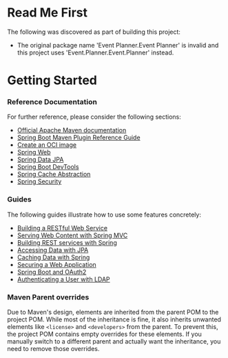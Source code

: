 # Read Me First
The following was discovered as part of building this project:

* The original package name 'Event Planner.Event Planner' is invalid and this project uses 'Event.Planner.Event.Planner' instead.

# Getting Started

### Reference Documentation
For further reference, please consider the following sections:

* [Official Apache Maven documentation](https://maven.apache.org/guides/index.html)
* [Spring Boot Maven Plugin Reference Guide](https://docs.spring.io/spring-boot/3.5.0/maven-plugin)
* [Create an OCI image](https://docs.spring.io/spring-boot/3.5.0/maven-plugin/build-image.html)
* [Spring Web](https://docs.spring.io/spring-boot/3.5.0/reference/web/servlet.html)
* [Spring Data JPA](https://docs.spring.io/spring-boot/3.5.0/reference/data/sql.html#data.sql.jpa-and-spring-data)
* [Spring Boot DevTools](https://docs.spring.io/spring-boot/3.5.0/reference/using/devtools.html)
* [Spring Cache Abstraction](https://docs.spring.io/spring-boot/3.5.0/reference/io/caching.html)
* [Spring Security](https://docs.spring.io/spring-boot/3.5.0/reference/web/spring-security.html)

### Guides
The following guides illustrate how to use some features concretely:

* [Building a RESTful Web Service](https://spring.io/guides/gs/rest-service/)
* [Serving Web Content with Spring MVC](https://spring.io/guides/gs/serving-web-content/)
* [Building REST services with Spring](https://spring.io/guides/tutorials/rest/)
* [Accessing Data with JPA](https://spring.io/guides/gs/accessing-data-jpa/)
* [Caching Data with Spring](https://spring.io/guides/gs/caching/)
* [Securing a Web Application](https://spring.io/guides/gs/securing-web/)
* [Spring Boot and OAuth2](https://spring.io/guides/tutorials/spring-boot-oauth2/)
* [Authenticating a User with LDAP](https://spring.io/guides/gs/authenticating-ldap/)

### Maven Parent overrides

Due to Maven's design, elements are inherited from the parent POM to the project POM.
While most of the inheritance is fine, it also inherits unwanted elements like `<license>` and `<developers>` from the parent.
To prevent this, the project POM contains empty overrides for these elements.
If you manually switch to a different parent and actually want the inheritance, you need to remove those overrides.

